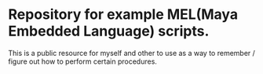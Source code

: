 # Repository for example MEL(Maya Embedded Language) scripts.

This is a public resource for myself and other to use as a way to remember / figure out how to perform certain procedures.
